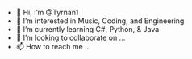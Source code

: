 - 👋 Hi, I’m @Tyrnan1
- 👀 I’m interested in Music, Coding, and Engineering
- 🌱 I’m currently learning C#, Python, & Java
- 💞️ I’m looking to collaborate on ...
- 📫 How to reach me ...

<!---
Tyrnan1/Tyrnan1 is a ✨ special ✨ repository because its `README.md` (this file) appears on your GitHub profile.
You can click the Preview link to take a look at your changes.
--->
